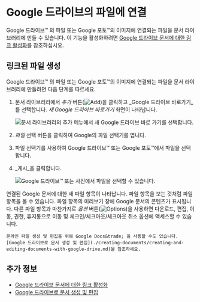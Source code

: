 # Google 드라이브의 파일에 연결

Google 드라이브&trade; 의 파일 또는 Google 포토&trade;의 이미지에 연결되는 파일을 문서 라이브러리에 만들 수 있습니다. 이 기능을 활성화하려면 [Google 드라이브 문서에 대한 링크 활성화](../devops/google-drive-integration/enabling-links-to-google-drive-documents.md)를 참조하십시오.

## 링크된 파일 생성

Google 드라이브&trade; 의 파일 또는 Google 포토&trade;의 이미지에 연결되는 파일을 문서 라이브러리에 만들려면 다음 단계를 따르세요.

1. 문서 라이브러리에서 _추가_ 버튼(![Add](../../../images/icon-add.png))을 클릭하고 _Google 드라이브 바로가기_를 선택합니다. _새 Google 드라이브 바로가기_ 화면이 나타납니다.

    ![문서 라이브러리의 추가 메뉴에서 새 Google 드라이브 바로 가기를 선택합니다.](./linking-to-files-on-google-drive/images/01.png)

1. _파일_ 선택 버튼을 클릭하여 Google의 파일 선택기를 엽니다.

1. 파일 선택기를 사용하여 Google 드라이브&trade; 또는 Google 포토&trade;에서 파일을 선택합니다.

1. _게시_을 클릭합니다.

    ![Google 드라이브&trade; 또는 사진에서 파일을 선택할 수 있습니다.](./linking-to-files-on-google-drive/images/02.png)

연결된 Google 문서에 대한 새 파일 항목이 나타납니다. 파일 항목을 보는 것처럼 파일 항목을 볼 수 있습니다. 파일 항목의 미리보기 창에 Google 문서의 콘텐츠가 표시됩니다. 다른 파일 항목과 마찬가지로 _옵션_ 버튼(![Options](../../../images/icon-options.png))을 사용하면 다운로드, 편집, 이동, 권한, 휴지통으로 이동 및 체크인/체크아웃/체크아웃 취소 옵션에 액세스할 수 있습니다.

```{tip}
온라인 파일 생성 및 편집을 위해 Google Docs&trade; 을 사용할 수도 있습니다. [Google 드라이브로 문서 생성 및 편집](./creating-documents/creating-and-editing-documents-with-google-drive.md)을 참조하세요.
```

## 추가 정보

* [Google 드라이브 문서에 대한 링크 활성화](../devops/google-drive-integration/enabling-links-to-google-drive-documents.md)
* [Google 드라이브로 문서 생성 및 편집](./creating-documents/creating-and-editing-documents-with-google-drive.md)
